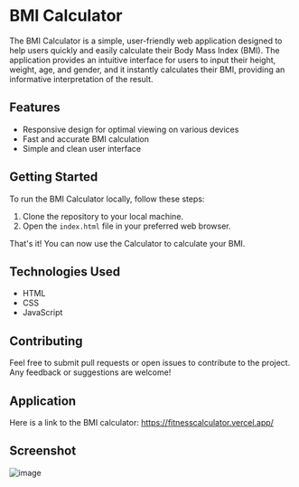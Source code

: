 # BMI Calculator

The BMI Calculator is a simple, user-friendly web application designed to help users quickly and easily calculate their Body Mass Index (BMI). The application provides an intuitive interface for users to input their height, weight, age, and gender, and it instantly calculates their BMI, providing an informative interpretation of the result.



## Features

- Responsive design for optimal viewing on various devices
- Fast and accurate BMI calculation
- Simple and clean user interface

## Getting Started

To run the BMI Calculator locally, follow these steps:

1. Clone the repository to your local machine.
2. Open the `index.html` file in your preferred web browser.

That's it! You can now use the Calculator to calculate your BMI.

## Technologies Used

- HTML
- CSS
- JavaScript

## Contributing

Feel free to submit pull requests or open issues to contribute to the project. Any feedback or suggestions are welcome!


## Application

Here is a link to the BMI calculator: https://fitnesscalculator.vercel.app/

## Screenshot

![image](https://user-images.githubusercontent.com/71844869/235092424-f9d9f460-9e85-4983-8417-f9dc5a6cc835.png)

